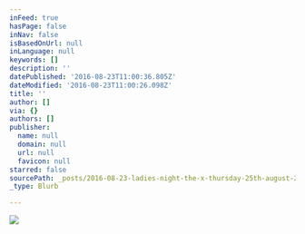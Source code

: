 ```yaml
---
inFeed: true
hasPage: false
inNav: false
isBasedOnUrl: null
inLanguage: null
keywords: []
description: ''
datePublished: '2016-08-23T11:00:36.805Z'
dateModified: '2016-08-23T11:00:26.098Z'
title: ''
author: []
via: {}
authors: []
publisher:
  name: null
  domain: null
  url: null
  favicon: null
starred: false
sourcePath: _posts/2016-08-23-ladies-night-the-x-thursday-25th-august-2016.md
_type: Blurb

---
```

![](https://the-grid-user-content.s3-us-west-2.amazonaws.com/6a019046-e98c-469b-a45f-f6eb69d77541.png)
